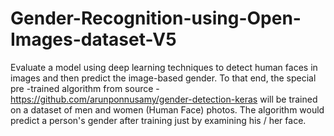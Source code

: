 # Gender-Recognition-using-Open-Images-dataset-V5
Evaluate a model using deep learning techniques to detect human faces in images and then predict the image-based gender. To that end, the special pre -trained algorithm from source - https://github.com/arunponnusamy/gender-detection-keras will be trained on a dataset of men and women (Human Face) photos. The algorithm would predict a person's gender after training just by examining his / her face.
